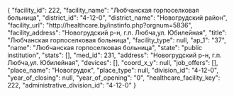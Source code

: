 {
    "facility_id": 222,
    "facility_name": "Любчанская горпоселковая больница",
    "district_id": "4-12-0",
    "district_name": "Новогрудский район",
    "facility_url": "http:\/\/healthcare.by\/instinfo.php?orgnum=5836",
    "facility_address": "Новогрудский р-н, г.п. Любча,ул. Юбилейная",
    "title": "Любчанская горпоселковая больница",
    "facility_type": null,
    "ap_1": "37",
    "name": "Любчанская горпоселковая больница",
    "state": "public institution",
    "stats": [],
    "med_id": 231,
    "address": "Новогрудский р-н, г.п. Любча,ул. Юбилейная",
    "devices": [],
    "coord_x_y": null,
    "job_offers": [],
    "place_name": "Новогрудок",
    "place_type": null,
    "division_id": "4-12-0",
    "year_of_closing": null,
    "year_of_opening": "0",
    "healthcare_facility_key": 222,
    "administrative_division_id": "4-12-0"
}